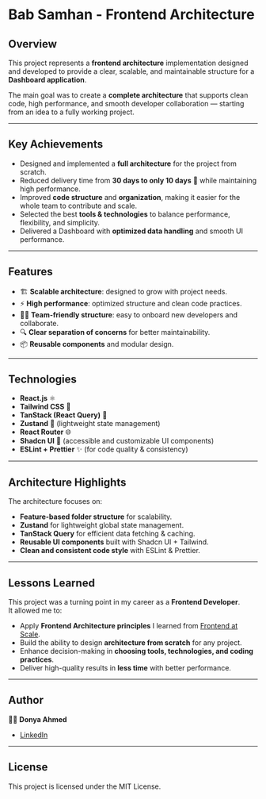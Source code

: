 # Bab Samhan - Frontend Architecture

## Overview
This project represents a **frontend architecture** implementation designed and developed to provide a clear, scalable, and maintainable structure for a **Dashboard application**.  

The main goal was to create a **complete architecture** that supports clean code, high performance, and smooth developer collaboration — starting from an idea to a fully working project.

---

## Key Achievements
- Designed and implemented a **full architecture** for the project from scratch.  
- Reduced delivery time from **30 days to only 10 days** 🚀 while maintaining high performance.  
- Improved **code structure** and **organization**, making it easier for the whole team to contribute and scale.  
- Selected the best **tools & technologies** to balance performance, flexibility, and simplicity.  
- Delivered a Dashboard with **optimized data handling** and smooth UI performance.  

---

## Features
- 🏗️ **Scalable architecture**: designed to grow with project needs.  
- ⚡ **High performance**: optimized structure and clean code practices.  
- 👩‍💻 **Team-friendly structure**: easy to onboard new developers and collaborate.  
- 🔍 **Clear separation of concerns** for better maintainability.  
- 📦 **Reusable components** and modular design.  

---

## Technologies
- **React.js** ⚛️  
- **Tailwind CSS** 🎨  
- **TanStack (React Query)** 🔄  
- **Zustand** 🐻 (lightweight state management)  
- **React Router** 🌐  
- **Shadcn UI** 🧩 (accessible and customizable UI components)  
- **ESLint + Prettier** ✨ (for code quality & consistency)  

---

## Architecture Highlights
The architecture focuses on:  
- **Feature-based folder structure** for scalability.  
- **Zustand** for lightweight global state management.  
- **TanStack Query** for efficient data fetching & caching.  
- **Reusable UI components** built with Shadcn UI + Tailwind.  
- **Clean and consistent code style** with ESLint & Prettier.  

---

## Lessons Learned
This project was a turning point in my career as a **Frontend Developer**.  
It allowed me to:  
- Apply **Frontend Architecture principles** I learned from [Frontend at Scale](https://frontendatscale.com/courses/frontend-architecture).  
- Build the ability to design **architecture from scratch** for any project.  
- Enhance decision-making in **choosing tools, technologies, and coding practices**.  
- Deliver high-quality results in **less time** with better performance.  

---

## Author
👩‍💻 **Donya Ahmed**  
- [LinkedIn](www.linkedin.com/in/donya-abo-shama-6976b5232)  

---

## License
This project is licensed under the MIT License.
